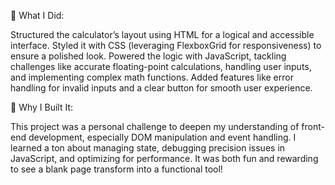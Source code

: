 🔧 What I Did:

Structured the calculator’s layout using HTML for a logical and accessible interface.
Styled it with CSS (leveraging FlexboxGrid for responsiveness) to ensure a polished look.
Powered the logic with JavaScript, tackling challenges like accurate floating-point calculations, handling user inputs, and implementing complex math functions.
Added features like error handling for invalid inputs and a clear button for smooth user experience.

🎯 Why I Built It:

This project was a personal challenge to deepen my understanding of front-end development, especially DOM manipulation and event handling. I learned a ton about managing state, debugging precision issues in JavaScript, and optimizing for performance. It was both fun and rewarding to see a blank page transform into a functional tool!
